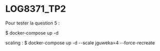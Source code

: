 # LOG8371_TP2

Pour tester la question 5 :

$ docker-compose up -d


scaling :
$ docker-compose up -d --scale jguweka=4 --force-recreate

